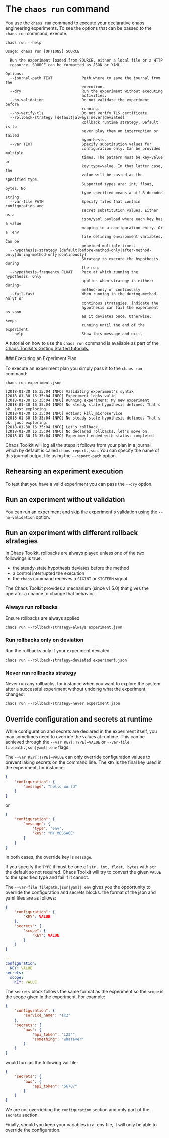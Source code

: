 # The `chaos run` command

You use the `chaos run` command to execute your declarative chaos engineering 
experiments. To see the options that can be passed to the `chaos run` command, 
execute:

```
chaos run --help
```
```
Usage: chaos run [OPTIONS] SOURCE

  Run the experiment loaded from SOURCE, either a local file or a HTTP
  resource. SOURCE can be formatted as JSON or YAML.

Options:
  --journal-path TEXT             Path where to save the journal from the
                                  execution.
  --dry                           Run the experiment without executing
                                  activities.
  --no-validation                 Do not validate the experiment before
                                  running.
  --no-verify-tls                 Do not verify TLS certificate.
  --rollback-strategy [default|always|never|deviated]
                                  Rollback runtime strategy. Default is to
                                  never play them on interruption or failed
                                  hypothesis.
  --var TEXT                      Specify substitution values for
                                  configuration only. Can be provided multiple
                                  times. The pattern must be key=value or
                                  key:type=value. In that latter case, the
                                  value will be casted as the specified type.
                                  Supported types are: int, float, bytes. No
                                  type specified means a utf-8 decoded string.
  --var-file PATH                 Specify files that contain configuration and
                                  secret substitution values. Either as a
                                  json/yaml payload where each key has a value
                                  mapping to a configuration entry. Or a .env
                                  file defining environment variables. Can be
                                  provided multiple times.
  --hypothesis-strategy [default|before-method-only|after-method-only|during-method-only|continously]
                                  Strategy to execute the hypothesis during
                                  the run.
  --hypothesis-frequency FLOAT    Pace at which running the hypothesis. Only
                                  applies when strategy is either: during-
                                  method-only or continously
  --fail-fast                     When running in the during-method-onlyt or
                                  continous strategies, indicate the
                                  hypothesis can fail the experiment as soon
                                  as it deviates once. Otherwise, keeps
                                  running until the end of the experiment.
  --help                          Show this message and exit.
```

A tutorial on how to use the `chaos run` command is available as part of the 
[Chaos Toolkit's Getting Started tutorials.](https://www.katacoda.com/chaostoolkit/courses/01-chaostoolkit-getting-started)

### Executing an Experiment Plan

To execute an experiment plan you simply pass it to the `chaos run` command:

```
chaos run experiment.json
```
```
[2018-01-30 16:35:04 INFO] Validating experiment's syntax
[2018-01-30 16:35:04 INFO] Experiment looks valid
[2018-01-30 16:35:04 INFO] Running experiment: My new experiment
[2018-01-30 16:35:04 INFO] No steady state hypothesis defined. That's ok, just exploring.
[2018-01-30 16:35:04 INFO] Action: kill_microservice
[2018-01-30 16:35:04 INFO] No steady state hypothesis defined. That's ok, just exploring.
[2018-01-30 16:35:04 INFO] Let's rollback...
[2018-01-30 16:35:04 INFO] No declared rollbacks, let's move on.
[2018-01-30 16:35:04 INFO] Experiment ended with status: completed
```

Chaos Toolkit will log all the steps it follows from your plan in a journal which by default is
called `chaos-report.json`. You can specify the name of this journal
output file using the `--report-path` option.

## Rehearsing an experiment execution

To test that you have a valid experiment you can pass the `--dry` option.

## Run an experiment without validation

You can run an experiment and skip the experiment's validation using the 
`--no-validation` option.

## Run an experiment with different rollback strategies

In Chaos Toolkit, rollbacks are always played unless one of the two followings
is true:

* the steady-state hypothesis deviates before the method
* a control interrupted the execution
* the `chaos` command receives a `SIGINT` or `SIGTERM` signal

The Chaos Toolkit provides a mechanism (since v1.5.0) that gives the operator
a chance to change that behavior.

### Always run rollbacks

Ensure rollbacks are always applied

```
chaos run --rollback-strategy=always experiment.json
```

### Run rollbacks only on deviation

Run the rollbacks only if your experiment deviated.


```
chaos run --rollback-strategy=deviated experiment.json
```

### Never run rollbacks strategy

Never run any rollbacks, for instance when you want to explore the system
after a successful experiment without undoing what the experiment changed:

```
chaos run --rollback-strategy=never experiment.json
```

## Override configuration and secrets at runtime

While configuration and secrets are declared in the experiment itself, you
may sometimes need to override the values at runtime. This can be achieved
through the `--var KEY[:TYPE]=VALUE` or `--var-file filepath.json|yaml|.env`
flags.

The `--var KEY[:TYPE]=VALUE` can only override configuration values to prevent
laking secrets on the command line. The `KEY` is the final key used in the
experiment, for instance:


```json
{
    "configuration": {
        "message": "hello world"
    }
}
```

or


```json
{
    "configuration": {
        "message": {
            "type": "env",
            "key": "MY_MESSAGE"
        }
    }
}
```

In both cases, the override key is `message`.

If you specify the `TYPE` it must be one of `str, int, float, bytes` with
`str` the default so not required. Chaos Toolkit will try to convert the given
`VALUE` to the specified type and fail if it cannot.


The `--var-file filepath.json|yaml|.env` gives you the opportunity to override
the configuration and secrets blocks. the format of the json and yaml files
are as follows:

```json
{
    "configuration": {
        "KEY": VALUE
    },
    "secrets": {
        "scope": {
            "KEY": VALUE
        }
    }
}
```

```yaml
---
configuration:
  KEY: VALUE
secrets:
  scope:
    KEY: VALUE
```

The `secrets` block follows the same format as the experiment so the `scope`
is the scope given in the experiment. For example:


```json
{
    "configuration": {
        "service_name": "ec2"
    },
    "secrets": {
        "aws": {
            "api_token": "1234",
            "something": "whatever"
        }
    }
}
```

would turn as the following var file:

```json
{
    "secrets": {
        "aws": {
            "api_token": "56787"
        }
    }
}
```

We are not overridding the `configuration` section and only part of the
`secrets` section.

Finally, should you keep your variables in a .env file, it will only be able
to override the configuration.
